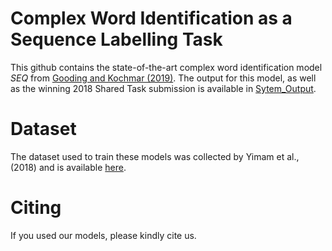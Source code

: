 # Complex Word Identification as a Sequence Labelling Task

This github contains the state-of-the-art complex word identification model *SEQ* from [Gooding and Kochmar (2019)](https://www.aclweb.org/anthology/P19-1109). The output for this model, as well as the winning 2018 Shared Task submission is available in [Sytem_Output](./System_Output).

# Dataset

The dataset used to train these models was collected by Yimam et al., (2018) and is available [here](https://www.inf.uni-hamburg.de/en/inst/ab/lt/resources/data/complex-word-identification-dataset.html).


# Citing
If you used our models, please kindly cite us.
